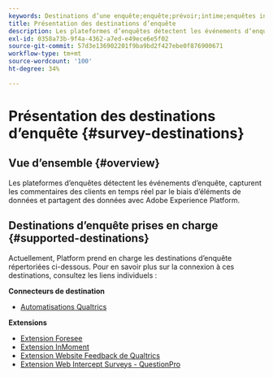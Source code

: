 ```yaml
---
keywords: Destinations d’une enquête;enquête;prévoir;intime;enquêtes interception web;mesures Qualtrics
title: Présentation des destinations d’enquête
description: Les plateformes d’enquêtes détectent les événements d’enquête, capturent les commentaires des clients en temps réel par le biais d’éléments de données et partagent des données avec Adobe Experience Platform.
exl-id: 0358a73b-9f4a-4362-a7ed-e49ece6e5f02
source-git-commit: 57d3e136902201f9ba9bd2f427ebe0f876900671
workflow-type: tm+mt
source-wordcount: '100'
ht-degree: 34%

---
```


# Présentation des destinations d’enquête {#survey-destinations}

## Vue d’ensemble {#overview}

Les plateformes d’enquêtes détectent les événements d’enquête, capturent les commentaires des clients en temps réel par le biais d’éléments de données et partagent des données avec Adobe Experience Platform.

## Destinations d’enquête prises en charge {#supported-destinations}

Actuellement, Platform prend en charge les destinations d’enquête répertoriées ci-dessous. Pour en savoir plus sur la connexion à ces destinations, consultez les liens individuels :

**Connecteurs de destination**

* [Automatisations Qualtrics](./qualtrics-automations.md)

**Extensions**

* [Extension Foresee](./foresee.md)
* [Extension InMoment](./inmoment.md)
* [Extension Website Feedback de Qualtrics](./qualtrics.md)
* [Extension Web Intercept Surveys - QuestionPro](./web-intercept-surveys.md)
